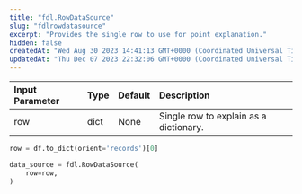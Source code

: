 ```yaml
---
title: "fdl.RowDataSource"
slug: "fdlrowdatasource"
excerpt: "Provides the single row to use for point explanation."
hidden: false
createdAt: "Wed Aug 30 2023 14:41:13 GMT+0000 (Coordinated Universal Time)"
updatedAt: "Thu Dec 07 2023 22:32:06 GMT+0000 (Coordinated Universal Time)"
---
```

| Input Parameter | Type | Default | Description                            |
| :-------------- | :--- | :------ | :------------------------------------- |
| row             | dict | None    | Single row to explain as a dictionary. |

```python Usage
row = df.to_dict(orient='records')[0]

data_source = fdl.RowDataSource(
    row=row,
)
```
